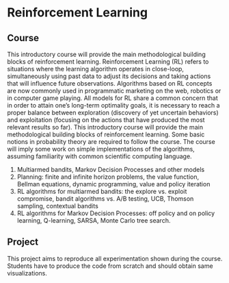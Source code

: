 # Reinforcement Learning

## Course

This introductory course will provide the main methodological building blocks of reinforcement learning. Reinforcement Learning (RL) refers to situations where the learning algorithm operates in close-loop, simultaneously using past data to adjust its decisions and taking actions that will influence future observations. Algorithms based on RL concepts are now commonly used in programmatic marketing on the web, robotics or in computer game playing. All models for RL share a common concern that in order to attain one’s long-term optimality goals, it is necessary to reach a proper balance between exploration (discovery of yet uncertain behaviors) and exploitation (focusing on the actions that have produced the most relevant results so far). This introductory course will provide the main methodological building blocks of reinforcement learning. Some basic notions in probability theory are required to follow the course. The course will imply some work on simple implementations of the algorithms, assuming familiarity with common scientific computing language.

1. Multiarmed bandits, Markov Decision Processes and other models
2. Planning: finite and infinite horizon problems, the value function, Bellman equations, dynamic programming, value and policy iteration
3. RL algorithms for multiarmed bandits: the explore vs. exploit compromise, bandit algorithms vs. A/B testing, UCB, Thomson sampling, contextual bandits
4. RL algorithms for Markov Decision Processes: off policy and on policy learning, Q-learning, SARSA, Monte Carlo tree search.

## Project

This project aims to reproduce all experimentation shown during the course. Students have to produce the code from scratch and should obtain same visualizations.
